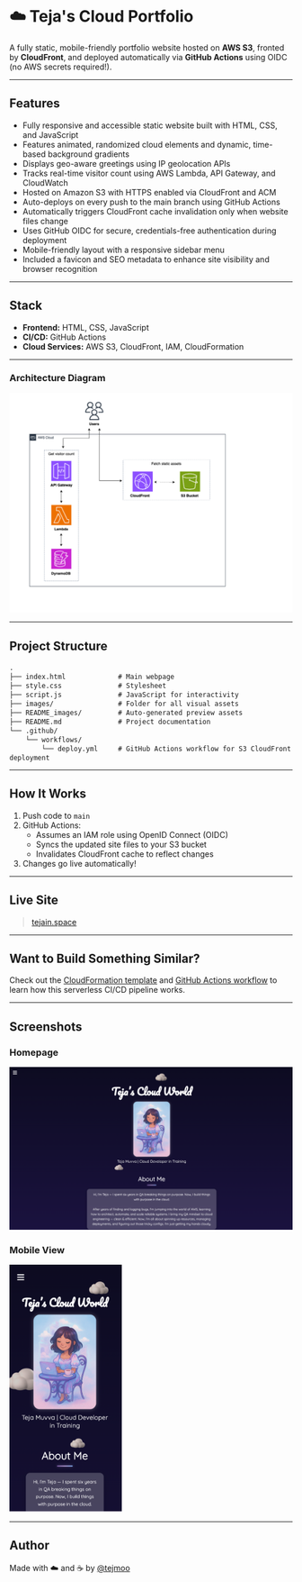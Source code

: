 # ☁️ Teja's Cloud Portfolio

A fully static, mobile-friendly portfolio website hosted on **AWS S3**, fronted by **CloudFront**, and deployed automatically via **GitHub Actions** using OIDC (no AWS secrets required!).

---

## Features

- Fully responsive and accessible static website built with HTML, CSS, and JavaScript
- Features animated, randomized cloud elements and dynamic, time-based background gradients
- Displays geo-aware greetings using IP geolocation APIs
- Tracks real-time visitor count using AWS Lambda, API Gateway, and CloudWatch
- Hosted on Amazon S3 with HTTPS enabled via CloudFront and ACM
- Auto-deploys on every push to the main branch using GitHub Actions
- Automatically triggers CloudFront cache invalidation only when website files change
- Uses GitHub OIDC for secure, credentials-free authentication during deployment
- Mobile-friendly layout with a responsive sidebar menu
- Included a favicon and SEO metadata to enhance site visibility and browser recognition

---

## Stack

- **Frontend:** HTML, CSS, JavaScript
- **CI/CD:** GitHub Actions
- **Cloud Services:** AWS S3, CloudFront, IAM, CloudFormation

---

### Architecture Diagram

![Architecture](README_images/architecture.png)

---

## Project Structure

```
.
├── index.html             # Main webpage
├── style.css              # Stylesheet
├── script.js              # JavaScript for interactivity
├── images/                # Folder for all visual assets
├── README_images/         # Auto-generated preview assets 
├── README.md              # Project documentation
└── .github/
    └── workflows/
        └── deploy.yml     # GitHub Actions workflow for S3 CloudFront deployment
```

---

## How It Works

1. Push code to `main`
2. GitHub Actions:
   - Assumes an IAM role using OpenID Connect (OIDC)
   - Syncs the updated site files to your S3 bucket
   - Invalidates CloudFront cache to reflect changes
3. Changes go live automatically!

---

## Live Site

> [tejain.space](#)  

---

## Want to Build Something Similar?

Check out the [CloudFormation template](.github/cloudformation/github-oidc-deploy.yaml) and [GitHub Actions workflow](.github/workflows/deploy.yml) to learn how this serverless CI/CD pipeline works.

---

## Screenshots

### Homepage

<img src="README_images/web_screenshot.png" width="600" />

### Mobile View

<img src="README_images/mobile_screenshot.png" width="200" />

---

## Author

Made with ☁️ and ☕ by [@tejmoo](https://github.com/tejmoo)